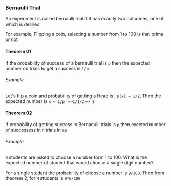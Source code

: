 ### Bernaulli Trial 

An experiment is called bernaulli trial if it  has exactly two outcomes, one of which is desired 

For example, Flipping a coin, selecting a number from 1 to 100 is that prime or not

#### Theorem 01 
If the probability of success of a bernaulli trial is `p` then the expected number od trials to get a success is `1/p`<br>

###### Example
Let's flip a coin and probability of getting a Head is , `p(x) = 1/2`, Then the expected number is `x = 1/p` ` =>1/1/2` `=> 2`

#### Theorem 02 
If probability of getting success in Bernanulli trials is `p` then exected number of successess in `n` trials in `np` <br>

###### Example 
`N` students are asked to choose a number form 1 to 100. What is the expected number of student that would choose a single digit number?

For a single student the probability of choose a number is `9/100`. Then from theorem 2, for `N` students is `9*N/100` 


